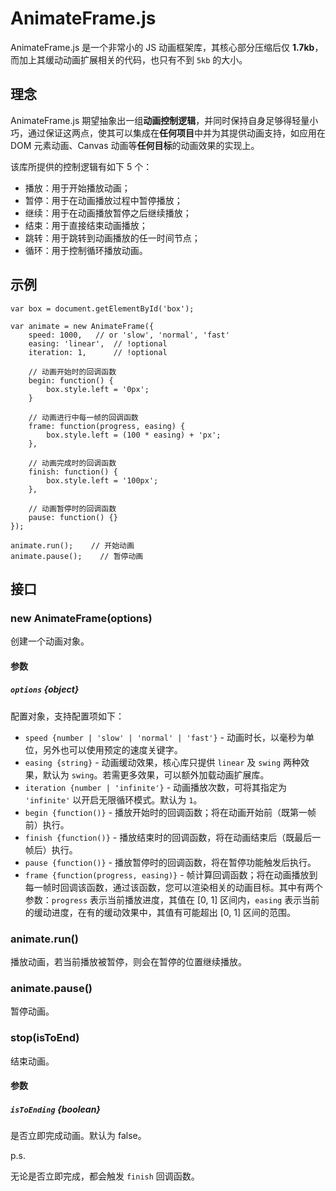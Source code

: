 # AnimateFrame.js

AnimateFrame.js 是一个非常小的 JS 动画框架库，其核心部分压缩后仅 **1.7kb**，而加上其缓动动画扩展相关的代码，也只有不到 `5kb` 的大小。

## 理念

AnimateFrame.js 期望抽象出一组**动画控制逻辑**，并同时保持自身足够得轻量小巧，通过保证这两点，使其可以集成在**任何项目**中并为其提供动画支持，如应用在 DOM 元素动画、Canvas 动画等**任何目标**的动画效果的实现上。

该库所提供的控制逻辑有如下 5 个：

- 播放：用于开始播放动画；
- 暂停：用于在动画播放过程中暂停播放；
- 继续：用于在动画播放暂停之后继续播放；
- 结束：用于直接结束动画播放；
- 跳转：用于跳转到动画播放的任一时间节点；
- 循环：用于控制循环播放动画。

## 示例

```
var box = document.getElementById('box');
 
var animate = new AnimateFrame({
    speed: 1000,   // or 'slow', 'normal', 'fast'
    easing: 'linear',  // !optional
    iteration: 1,      // !optional
 
    // 动画开始时的回调函数
    begin: function() {
        box.style.left = '0px';
    }
 
    // 动画进行中每一帧的回调函数
    frame: function(progress, easing) {
        box.style.left = (100 * easing) + 'px';
    },
 
    // 动画完成时的回调函数
    finish: function() {
        box.style.left = '100px';
    },
 
    // 动画暂停时的回调函数
    pause: function() {}
});
 
animate.run();    // 开始动画
animate.pause();    // 暂停动画
```

## 接口

### new AnimateFrame(options)

创建一个动画对象。

#### 参数

##### `options` {object}

配置对象，支持配置项如下：

- `speed {number | 'slow' | 'normal' | 'fast'}` - 动画时长，以毫秒为单位，另外也可以使用预定的速度关键字。
- `easing {string}` - 动画缓动效果，核心库只提供 `linear` 及 `swing` 两种效果，默认为 `swing`。若需更多效果，可以额外加载动画扩展库。
- `iteration {number | 'infinite'}` - 动画播放次数，可将其指定为 `'infinite'` 以开启无限循环模式。默认为 `1`。
- `begin {function()}` - 播放开始时的回调函数；将在动画开始前（既第一帧前）执行。
- `finish {function()}` - 播放结束时的回调函数，将在动画结束后（既最后一帧后）执行。
- `pause {function()}` - 播放暂停时的回调函数，将在暂停功能触发后执行。
- `frame {function(progress, easing)}` - 帧计算回调函数；将在动画播放到每一帧时回调该函数，通过该函数，您可以渲染相关的动画目标。其中有两个参数：`progress` 表示当前播放进度，其值在 [0, 1] 区间内，`easing` 表示当前的缓动进度，在有的缓动效果中，其值有可能超出 [0, 1] 区间的范围。

### animate.run()

播放动画，若当前播放被暂停，则会在暂停的位置继续播放。

### animate.pause()

暂停动画。

### stop(isToEnd)

结束动画。

#### 参数

##### `isToEnding` {boolean}

是否立即完成动画。默认为 false。

p.s.

无论是否立即完成，都会触发 `finish` 回调函数。

